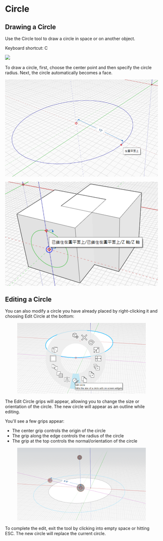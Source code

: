 # Circle

## Drawing a Circle

Use the Circle tool to draw a circle in space or on another object.

Keyboard shortcut: C

![](../.gitbook/assets/circle\_toolbar.png)

To draw a circle, first, choose the center point and then specify the circle radius. Next, the circle automatically becomes a face.

![](../.gitbook/assets/circle1.png)

![](../.gitbook/assets/circle2.png)

## Editing a Circle

You can also modify a circle you have already placed by right-clicking it and choosing Edit Circle at the bottom:

<figure><img src="../.gitbook/assets/EditCircle1.png" alt=""><figcaption></figcaption></figure>

The Edit Circle grips will appear, allowing you to change the size or orientation of the circle.  The new circle will appear as an outline while editing.

You'll see a few grips appear:

* The center grip controls the origin of the circle
* The grip along the edge controls the radius of the circle
* The grip at the top controls the normal/orientation of the circle

<figure><img src="../.gitbook/assets/image (2) (2).png" alt=""><figcaption></figcaption></figure>

To complete the edit, exit the tool by clicking into empty space or hitting ESC.  The new circle will replace the current circle.
